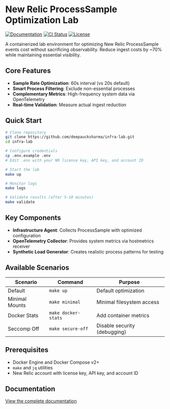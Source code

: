 # New Relic ProcessSample Optimization Lab

[![Documentation](https://img.shields.io/badge/docs-online-brightgreen)](https://deepaucksharma.github.io/infra-lab/)
[![CI Status](https://img.shields.io/github/actions/workflow/status/deepaucksharma/infra-lab/ci.yml?branch=main&label=ci)](https://github.com/deepaucksharma/infra-lab/actions)
[![License](https://img.shields.io/badge/license-MIT-blue)](LICENSE)

A containerized lab environment for optimizing New Relic ProcessSample events cost without sacrificing observability. Reduce ingest costs by ~70% while maintaining essential visibility.

## Core Features

- **Sample Rate Optimization**: 60s interval (vs 20s default)
- **Smart Process Filtering**: Exclude non-essential processes 
- **Complementary Metrics**: High-frequency system data via OpenTelemetry
- **Real-time Validation**: Measure actual ingest reduction

## Quick Start

```bash
# Clone repository
git clone https://github.com/deepaucksharma/infra-lab.git
cd infra-lab

# Configure credentials
cp .env.example .env
# Edit .env with your NR license key, API key, and account ID

# Start the lab
make up

# Monitor logs
make logs

# Validate results (after 5-10 minutes)
make validate
```

## Key Components

- **Infrastructure Agent**: Collects ProcessSample with optimized configuration
- **OpenTelemetry Collector**: Provides system metrics via hostmetrics receiver
- **Synthetic Load Generator**: Creates realistic process patterns for testing

## Available Scenarios

| Scenario | Command | Purpose |
|----------|---------|---------|
| Default | `make up` | Default optimization |
| Minimal Mounts | `make minimal` | Minimal filesystem access |
| Docker Stats | `make docker-stats` | Add container metrics |
| Seccomp Off | `make secure-off` | Disable security (debugging) |

## Prerequisites

- Docker Engine and Docker Compose v2+
- `make` and `jq` utilities
- New Relic account with license key, API key, and account ID

## Documentation

[View the complete documentation](https://deepaucksharma.github.io/infra-lab/)